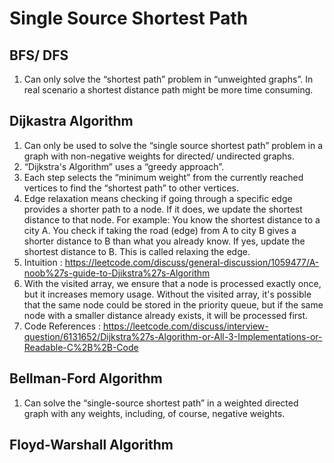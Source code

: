 # Single Source Shortest Path

## BFS/ DFS

1. Can only solve the “shortest path” problem in “unweighted graphs”. In real scenario a shortest distance path might be more time consuming. 

## Dijkastra Algorithm

1. Can only be used to solve the “single source shortest path” problem in a graph with non-negative weights for directed/ undirected graphs.
2. “Dijkstra's Algorithm” uses a “greedy approach”.
3. Each step selects the “minimum weight” from the currently reached vertices to find the “shortest path” to other vertices.
4. Edge relaxation means checking if going through a specific edge provides a shorter path to a node. If it does, we update the shortest distance to that node. For example: You know the shortest distance to a city A. You check if taking the road (edge) from A to city B gives a shorter distance to B than what you already know. If yes, update the shortest distance to B. This is called relaxing the edge.
5. Intuition : https://leetcode.com/discuss/general-discussion/1059477/A-noob%27s-guide-to-Djikstra%27s-Algorithm
6. With the visited array, we ensure that a node is processed exactly once, but it increases memory usage. Without the visited array, it's possible that the same node could be stored in the priority queue, but if the same node with a smaller distance already exists, it will be processed first.
7. Code References : https://leetcode.com/discuss/interview-question/6131652/Dijkstra%27s-Algorithm-or-All-3-Implementations-or-Readable-C%2B%2B-Code

## Bellman-Ford Algorithm

1. Can solve the “single-source shortest path” in a weighted directed graph with any weights, including, of course, negative weights.

## Floyd-Warshall Algorithm
